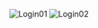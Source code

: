![Login01](https://github.com/adityapotode/Login.github.io/assets/141211755/84031594-52a1-4294-9006-0af589985536)
![Login02](https://github.com/adityapotode/Login.github.io/assets/141211755/1d2047b0-1acd-4780-8d74-1b28c176c379)
